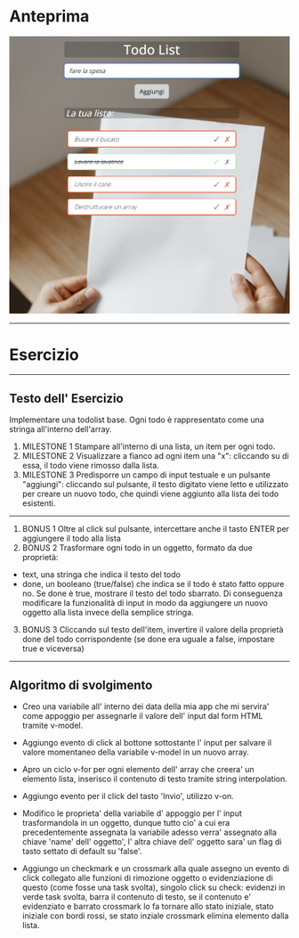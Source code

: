 # Anteprima

![preview](img/preview.png)

---

# Esercizio

---

## Testo dell' Esercizio

Implementare una todolist base. Ogni todo è rappresentato come una stringa all'interno dell'array.
1. MILESTONE 1
Stampare all'interno di una lista, un item per ogni todo.
2. MILESTONE 2
Visualizzare a fianco ad ogni item una "x": cliccando su di essa, il todo viene rimosso dalla lista.
3. MILESTONE 3
Predisporre un campo di input testuale e un pulsante "aggiungi": cliccando sul pulsante, il testo digitato viene letto e utilizzato per creare un nuovo todo, che quindi viene aggiunto alla lista dei todo esistenti.

---


1. BONUS 1
Oltre al click sul pulsante, intercettare anche il tasto ENTER per aggiungere il todo alla lista
2. BONUS 2
Trasformare ogni todo in un oggetto, formato da due proprietà:
- text, una stringa che indica il testo del todo
- done, un booleano (true/false) che indica se il todo è stato fatto oppure no. Se done è true, mostrare il testo del todo sbarrato. Di conseguenza modificare la funzionalità di input in modo da aggiungere un nuovo oggetto alla lista invece della semplice stringa.
3. BONUS 3
Cliccando sul testo dell'item, invertire il valore della proprietà done del todo corrispondente (se done era uguale a false, impostare true e viceversa)

---

## Algoritmo di svolgimento

- Creo una variabile all' interno dei data della mia app che mi servira' come appoggio per assegnarle il valore dell' input dal form HTML tramite v-model.

- Aggiungo evento di click al bottone sottostante l' input per salvare il valore momentaneo della variabile v-model in un nuovo array.

- Apro un ciclo v-for per ogni elemento dell' array che creera' un elemento lista, inserisco il contenuto di testo tramite string interpolation.

- Aggiungo evento per il click del tasto 'Invio', utilizzo v-on.

- Modifico le proprieta' della variabile d' appoggio per l' input trasformandola in un oggetto, dunque tutto cio' a cui era precedentemente assegnata la variabile adesso verra' assegnato alla chiave 'name' dell' oggetto', l' altra chiave dell' oggetto sara' un flag di tasto settato di default su 'false'.

- Aggiungo un checkmark e un crossmark alla quale assegno un evento di click collegato alle funzioni di rimozione oggetto o evidenziazione di questo (come fosse una task svolta), singolo click su check: evidenzi in verde task svolta, barra il contenuto di testo, se il contenuto e' evidenziato e barrato crossmark lo fa tornare allo stato iniziale, stato iniziale con bordi rossi, se stato inziale crossmark elimina elemento dalla lista.